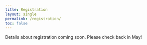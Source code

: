 ```yaml
---
title: Registration
layout: single
permalink: /registration/
toc: false
---
```


Details about registration coming soon. Please check back in May!